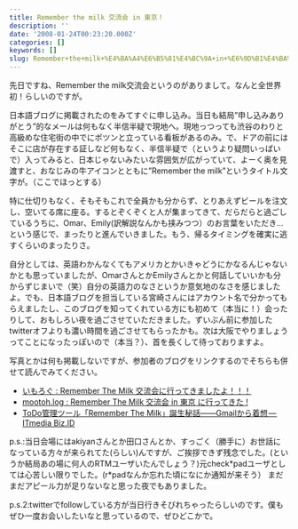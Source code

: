 ```yaml
---
title: Remember the milk 交流会 in 東京！
description: ''
date: '2008-01-24T00:23:20.000Z'
categories: []
keywords: []
slug: Remember+the+milk+%E4%BA%A4%E6%B5%81%E4%BC%9A+in+%E6%9D%B1%E4%BA%AC%EF%BC%81
---
```

先日ですね、Remember the milk交流会というのがありまして。なんと全世界初！らしいのですが。

日本語ブログに掲載されたのをみてすぐに申し込み。当日も結局”申し込みありがとう”的なメールは何もなく半信半疑で現地へ。現地っつっても渋谷のわりと高級めな住宅街の中でにポツンと立っている看板があるのみ。で、ドアの前にはそこに店が存在する証しなど何もなく、半信半疑で（というより疑問いっぱいで）入ってみると、日本じゃないみたいな雰囲気が広がっていて、よーく奥を見渡すと、おなじみの牛アイコンとともに”Remember the milk”というタイトル文字が。（ここでほっとする）

特に仕切りもなく、そもそもこれで全員かも分からず、とりあえずビールを注文し、空いてる席に座る。するとぞくぞくと人が集まってきて、だらだらと過ごしているうちに、Omar、Emily(訳解説なんかも挟みつつ）のお言葉をいただき…という感じで、まったりと進んでいきました。もう、帰るタイミングを確実に逃すくらいのまったりさ。

自分としては、英語わかんなくてもアメリカとかいきゃどうにかなるんじゃないかとも思っていましたが、OmarさんとかEmilyさんとかと何話していいかも分からずじまいで（笑）自分の英語力のなさというか意気地のなさを感じましたよ。でも、日本語ブログを担当している宮崎さんにはアカウント名で分かってもらえましたし、このブログを知ってくれている方にも初めて（本当に！）会ったりして、おもしろい夜を過ごさせていただきました。ずいぶん前に参加したtwitterオフよりも濃い時間を過ごさせてもらったかも。次は大阪でやりましょうってことになったっぽいので（本当？）、首を長くして待っておりますよ。

写真とかは何も掲載しないですが、参加者のブログをリンクするのでそちらも併せて読んでみてください。

*   [いもろぐ : Remember The Milk 交流会に行ってきましたよ！！！](http://blog.imototakeshi.com/archives/311.html)
*   [mootoh.log : Remember The Milk 交流会 in 東京 に行ってきた !](http://blog.deadbeaf.org/archives/1884)
*   [ToDo管理ツール「Remember The Milk」誕生秘話――Gmailから着想 — ITmedia Biz.ID](http://www.itmedia.co.jp/bizid/articles/0801/23/news135.html)

p.s.:当日会場にはakiyanさんとか田口さんとか、すっごく（勝手に）お世話になっている方々が来られてた(らしい)んですが、ご挨拶できず残念でした。(というか結局あの場に何人のRTMユーザいたんでしょう？)元check\*padユーザとしては心苦しい限りでした。(r\*padなんか忘れた頃になにか通知が来そう） まだまだアピール力が足りないなと思った夜でもありました。

p.s.2:twitterでfollowしている方が当日行きそびれちゃったらしいのです。僕もぜひ一度お会いしたいなと思っているので、ぜひどこかで。